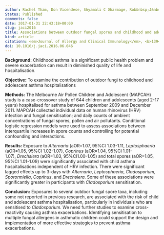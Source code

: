 ```yaml
---
author: Rachel Tham, Don Vicendese, Shyamali C Dharmage, Rob&nbsp;J&nbsp;Hyndman, Ed Newbigin, Emma Lewis, Molly O'Sullivan, Adrian J Lowe, Philip Taylor, Philip Bardin, Mimi L Tang, Michael J Abramson, Bircan Erbas.
Status: Published
comments: false
date: 2017-01-31 22:43:18+00:00
slug: jaci2016
title: Associations between outdoor fungal spores and childhood and adolescent asthma hospitalisations
kind: article
citationn: <em>Journal of Allergy and Clinical Immunology</em>, <b>139</b>(4), 1140–1147.e4
doi: 10.1016/j.jaci.2016.06.046
---
```



**Background:** Childhood asthma is a significant public health problem and severe exacerbation can result in diminished quality of life and hospitalisation.

**Objective:** To examine the contribution of outdoor fungi to childhood and adolescent asthma hospitalisations

**Methods:** The Melbourne Air Pollen Children and Adolescent (MAPCAH) study is a case-crossover study of 644 children and adolescents (aged 2-17 years) hospitalised for asthma between September 2009 and December 2011. MAPCAH collected individual data on human rhinovirus (HRV) infection and fungal sensitisation; and daily counts of ambient concentrations of fungal spores, pollen and air pollutants. Conditional logistic regression models were used to assess associations between interquartile increases in spore counts and controlling for potential confounding and interactions.

**Results:** Exposure to _Alternaria_ (aOR=1.07, 95%CI 1.03-1.11, _Leptosphaeria_ (aOR=1.05, 95%CI 1.02-1.07), _Coprinus_ (aOR=1.04, 95%CI 1.01-1.07), _Drechslera_ (aOR=1.03, 95%CI1.00-1.05) and total spores (aOR=1.05, 95%CI 1.01-1.09) were significantly associated with child asthma hospitalisations independent of HRV infection. There were significant lagged effects up to 3-days with _Alternaria_, _Leptosphaeria_, _Cladosporium_, _Sporormiella_, _Coprinus_, and _Drechslera_. Some of these associations were significantly greater in participants with _Cladosporium_ sensitisation.

**Conclusion:** Exposures to several outdoor fungal spore taxa, including some not reported in previous research, are associated with the risk of child and adolescent asthma hospitalisation, particularly in individuals who are sensitised to _Cladosporium_. We need further studies to examine cross-reactivity causing asthma exacerbations. Identifying sensitisation to multiple fungal allergens in asthmatic children could support the design and implementation of more effective strategies to prevent asthma exacerbations.


